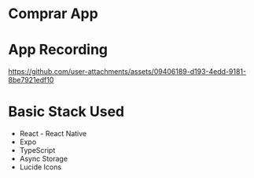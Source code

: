# Comprar App

# App Recording
https://github.com/user-attachments/assets/09406189-d193-4edd-9181-8be7921edf10


# Basic Stack Used

- React - React Native
- Expo
- TypeScript
- Async Storage
- Lucide Icons
